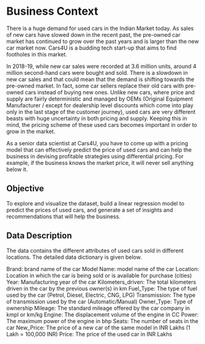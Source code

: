 # Business Context
There is a huge demand for used cars in the Indian Market today. As sales of new cars have slowed down in the recent past, the pre-owned car market has continued to grow over the past years and is larger than the new car market now. Cars4U is a budding tech start-up that aims to find footholes in this market.

In 2018-19, while new car sales were recorded at 3.6 million units, around 4 million second-hand cars were bought and sold. There is a slowdown in new car sales and that could mean that the demand is shifting towards the pre-owned market. In fact, some car sellers replace their old cars with pre-owned cars instead of buying new ones. Unlike new cars, where price and supply are fairly deterministic and managed by OEMs (Original Equipment Manufacturer / except for dealership level discounts which come into play only in the last stage of the customer journey), used cars are very different beasts with huge uncertainty in both pricing and supply. Keeping this in mind, the pricing scheme of these used cars becomes important in order to grow in the market.

As a senior data scientist at Cars4U, you have to come up with a pricing model that can effectively predict the price of used cars and can help the business in devising profitable strategies using differential pricing. For example, if the business knows the market price, it will never sell anything below it.

## Objective
To explore and visualize the dataset, build a linear regression model to predict the prices of used cars, and generate a set of insights and recommendations that will help the business.

## Data Description
The data contains the different attributes of used cars sold in different locations. The detailed data dictionary is given below.

Brand: brand name of the car
Model Name: model name of the car
Location: Location in which the car is being sold or is available for purchase (cities)
Year: Manufacturing year of the car
Kilometers_driven: The total kilometers driven in the car by the previous owner(s) in km
Fuel_Type: The type of fuel used by the car (Petrol, Diesel, Electric, CNG, LPG)
Transmission: The type of transmission used by the car (Automatic/Manual)
Owner_Type: Type of ownership
Mileage: The standard mileage offered by the car company in kmpl or km/kg
Engine: The displacement volume of the engine in CC
Power: The maximum power of the engine in bhp
Seats: The number of seats in the car
New_Price: The price of a new car of the same model in INR Lakhs (1 Lakh = 100,000 INR)
Price: The price of the used car in INR Lakhs
